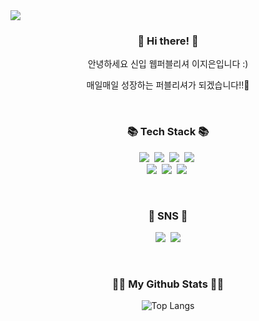 <img src="https://capsule-render.vercel.app/api?type=waving&color=auto&height=210&section=header&text=Hi!%20I'm%20Jieun!&fontSize=70"/>

<h3 align="center">👋 Hi there! 👋</h3>
<p align="center">안녕하세요 신입 웹퍼블리셔 이지은입니다 :)</p>
<p align="center">매일매일 성장하는 퍼블리셔가 되겠습니다!!🙋</p>
<br/>

<h3 align="center">📚 Tech Stack 📚</h3>
<p align="center">
  <img src="https://img.shields.io/badge/HTML5-E34F26?style=flat-square&logo=html5&logoColor=white"/></a>&nbsp 
  <img src="https://img.shields.io/badge/CSS3-1572B6?style=flat-square&logo=css3&logoColor=white"/></a>&nbsp
  <img src="https://img.shields.io/badge/Javascript-ffb13b?style=flat-square&logo=javascript&logoColor=white"/></a>&nbsp 
  <img src="https://img.shields.io/badge/jQuery-0769AD?style=flat-square&logo=jquery&logoColor=white"/></a>&nbsp 
  <br>
  <img src="https://img.shields.io/badge/github-181717?style=flat-square&logo=github&logoColor=white"/></a>&nbsp 
  <img src="https://img.shields.io/badge/git-F05032?style=flat-square&logo=git&logoColor=white"/></a>&nbsp 
  <img src="https://img.shields.io/badge/Visual Studio Code-007ACC?style=flat-square&logo=visualstudiocode&logoColor=white"/></a>&nbsp 
</p>
<br/>

<h3 align="center">💜 SNS 💜</h3>
<p align="center">
  <a href="https://instagram.com/822days?igshid=OGQ5ZDc2ODk2ZA=="><img src="https://img.shields.io/badge/Instagram-E4405F?style=flat-square&logo=Instagram&logoColor=white&link="https://instagram.com/822days?igshid=OGQ5ZDc2ODk2ZA=="/></a>&nbsp
  <a href="mailto:zeeun0822@gmail.com"><img src="https://img.shields.io/badge/Gmail-d14836?style=flat-square&logo=Gmail&logoColor=white&link=zeeun0822@gmail.com"/></a>
</p>
<br/>

<h3 align="center">👩‍💻 My Github Stats 👩‍💻</h3>
<div align="center">

![Top Langs](https://github-readme-stats.vercel.app/api/top-langs/?username=jieun822&layout=compact)

</div>

